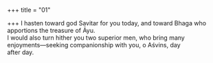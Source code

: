 +++
title = "01"

+++
I hasten toward god Savitar for you today, and toward Bhaga who  apportions the treasure of Āyu.  
I would also turn hither you two superior men, who bring many  
enjoyments—seeking companionship with you, o Aśvins, day  
after day.  